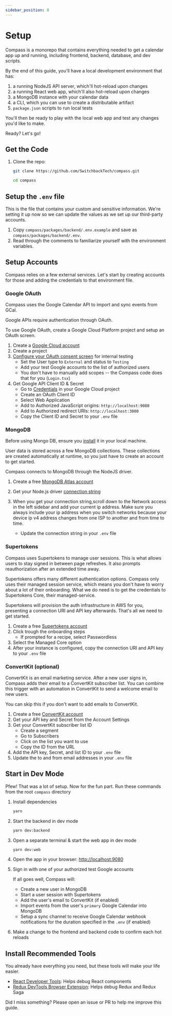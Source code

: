 ```yaml
---
sidebar_position: 0
---
```


# Setup

Compass is a monorepo that contains everything needed to get a calendar app up and running, including frontend, backend, database, and dev scripts.

By the end of this guide, you'll have a local development environment that has:

1. a running NodeJS API server, which'll hot-reload upon changes
1. a running React web app, which'll also hot-reload upon changes
1. a MongoDB instance with your calendar data
1. a CLI, which you can use to create a distributable artifact
1. `package.json` scripts to run local tests

You'll then be ready to play with the local web app and test any changes you'd like to make.

Ready? Let's go!

## Get the Code

1. Clone the repo:

   ```bash
   git clone https://github.com/SwitchbackTech/compass.git

   cd compass
   ```

## Setup the `.env` file

This is the file that contains your custom and sensitive information. We're setting it up now so we can update the values as we set up our third-party accounts.

1. Copy `compass/packages/backend/.env.example` and save as `compass/packages/backend/.env`.
2. Read through the comments to familiarize yourself with the environment variables.

## Setup Accounts

Compass relies on a few external services. Let's start by creating accounts for those and adding the credentials to that environment file.

### Google OAuth

Compass uses the Google Calendar API to import and sync events from GCal.

Google APIs require authentication through OAuth.

To use Google OAuth, create a Google Cloud Platform project and setup an OAuth screen.

1. Create a [Google Cloud account](https://cloud.google.com/)
2. Create a project
3. [Configure your OAuth consent screen](https://support.google.com/cloud/answer/10311615#user-type) for internal testing
   - Set the User type to `External` and status to `Testing`
   - Add your test Google accounts to the list of authorized users
   - You don't have to manually add scopes -- the Compass code does that for you (`Login.tsx`)
4. Get Google API Client ID & Secret
   - Go to [Credentials](https://console.cloud.google.com/apis/credentials) in your Google Cloud project
   - Create an OAuth Client ID
   - Select Web Application
   - Add to Authorized JavaScript origins: `http://localhost:9080`
   - Add to Authorized redirect URIs: `http://localhost:3000`
   - Copy the Client ID and Secret to your `.env` file

### MongoDB

Before using Mongo DB, ensure you [install](https://www.mongodb.com/docs/manual/installation/) it in your local machine.

User data is stored across a few MongoDB collections. These collections are created automatically at runtime, so you just have to create an account to get started.

Compass connects to MongoDB through the NodeJS driver.

1. Create a free [MongoDB Atlas account](https://www.mongodb.com/cloud/atlas/register)
2. Get your Node.js driver [connection string](https://www.mongodb.com/docs/drivers/node/current/fundamentals/connection/connect/#std-label-node-connect-to-mongodb)

3. When you get your connection string,scroll down to the Network access in the left sidebar and add your current ip address. Make sure you always include your ip address when you switch networks because your device ip v4 address changes from one ISP to another and from time to time.

   - Update the connection string in your `.env` file

### Supertokens

Compass uses Supertokens to manage user sessions. This is what allows users to stay signed in between page refreshes. It also prompts reauthorization after an extended time away.

Supertokens offers many different authentication options. Compass only uses their managed session service, which means you don't have to worry about a lot of their onboarding. What we do need is to get the credentials to Supertokens Core, their managed-service.

Supertokens will provision the auth infrastructure in AWS for you, presenting a connection URI and API key afterwards. That's all we need to get started.

1. Create a free [Supertokens account](https://supertokens.com/)
2. Click trough the onboarding steps
   - If prompted for a recipe, select Passwordless
3. Select the Managed Core option
4. After your instance is configured, copy the connection URI and API key to your `.env` file

### ConvertKit (optional)

ConvertKit is an email marketing service. After a new user signs in, Compass adds their email to a ConvertKit subscriber list. You can combine this trigger with an automation in ConvertKit to send a welcome email to new users.

You can skip this if you don't want to add emails to ConvertKit.

1. Create a free [ConvertKit account](https://convertkit.com/)
2. Get your API key and Secret from the Account Settings
3. Get your ConvertKit subscriber list ID
   - Create a segment
   - Go to Subscribers
   - Click on the list you want to use
   - Copy the ID from the URL
4. Add the API key, Secret, and list ID to your `.env` file
5. Update the to and from email addresses in your `.env` file

## Start in Dev Mode

Pfew! That was a lot of setup. Now for the fun part. Run these commands from the root `compass` directory

1. Install dependencies

   ```bash
   yarn
   ```

2. Start the backend in dev mode

   ```bash
   yarn dev:backend
   ```

3. Open a separate terminal & start the web app in dev mode

   ```bash
   yarn dev:web
   ```

4. Open the app in your browser: [http://localhost:9080](http://localhost:9080)

5. Sign in with one of your authorized test Google accounts

   If all goes well, Compass will:

   - Create a new user in MongoDB
   - Start a user session with Supertokens
   - Add the user's email to ConvertKit (if enabled)
   - Import events from the user's `primary` Google Calendar into MongoDB
   - Setup a sync channel to receive Google Calendar webhook notifications for the duration specified in the `.env` (if enabled)

6. Make a change to the frontend and backend code to confirm each hot reloads

## Install Recommended Tools

You already have everything you need, but these tools will make your life easier.

- [React Developer Tools](https://react.dev/learn/react-developer-tools): Helps debug React components
- [Redux DevTools Browser Extension](https://chromewebstore.google.com/detail/redux-devtools/lmhkpmbekcpmknklioeibfkpmmfibljd?hl=en): Helps debug Redux and Redux Saga

Did I miss something? Please open an issue or PR to help me improve this guide.
